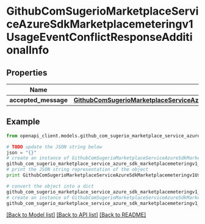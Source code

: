 # GithubComSugerioMarketplaceServiceAzureSdkMarketplacemeteringv1UsageEventConflictResponseAdditionalInfo


## Properties
Name | Type | Description | Notes
------------ | ------------- | ------------- | -------------
**accepted_message** | [**GithubComSugerioMarketplaceServiceAzureSdkMarketplacemeteringv1UsageEventOkResponse**](GithubComSugerioMarketplaceServiceAzureSdkMarketplacemeteringv1UsageEventOkResponse.md) |  | [optional] 

## Example

```python
from openapi_client.models.github_com_sugerio_marketplace_service_azure_sdk_marketplacemeteringv1_usage_event_conflict_response_additional_info import GithubComSugerioMarketplaceServiceAzureSdkMarketplacemeteringv1UsageEventConflictResponseAdditionalInfo

# TODO update the JSON string below
json = "{}"
# create an instance of GithubComSugerioMarketplaceServiceAzureSdkMarketplacemeteringv1UsageEventConflictResponseAdditionalInfo from a JSON string
github_com_sugerio_marketplace_service_azure_sdk_marketplacemeteringv1_usage_event_conflict_response_additional_info_instance = GithubComSugerioMarketplaceServiceAzureSdkMarketplacemeteringv1UsageEventConflictResponseAdditionalInfo.from_json(json)
# print the JSON string representation of the object
print GithubComSugerioMarketplaceServiceAzureSdkMarketplacemeteringv1UsageEventConflictResponseAdditionalInfo.to_json()

# convert the object into a dict
github_com_sugerio_marketplace_service_azure_sdk_marketplacemeteringv1_usage_event_conflict_response_additional_info_dict = github_com_sugerio_marketplace_service_azure_sdk_marketplacemeteringv1_usage_event_conflict_response_additional_info_instance.to_dict()
# create an instance of GithubComSugerioMarketplaceServiceAzureSdkMarketplacemeteringv1UsageEventConflictResponseAdditionalInfo from a dict
github_com_sugerio_marketplace_service_azure_sdk_marketplacemeteringv1_usage_event_conflict_response_additional_info_form_dict = github_com_sugerio_marketplace_service_azure_sdk_marketplacemeteringv1_usage_event_conflict_response_additional_info.from_dict(github_com_sugerio_marketplace_service_azure_sdk_marketplacemeteringv1_usage_event_conflict_response_additional_info_dict)
```
[[Back to Model list]](../README.md#documentation-for-models) [[Back to API list]](../README.md#documentation-for-api-endpoints) [[Back to README]](../README.md)



